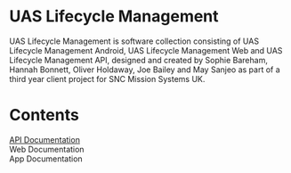# UAS Lifecycle Management
UAS Lifecycle Management is software collection consisting of UAS Lifecycle Management Android, UAS Lifecycle Management Web and UAS Lifecycle Management API, designed and created by Sophie Bareham, Hannah Bonnett, Oliver Holdaway, Joe Bailey and May Sanjeo as part of a third year client project for SNC Mission Systems UK.
# Contents
[API Documentation](api/ApiREADME.md)<br>
Web Documentation<br>
App Documentation<br>

